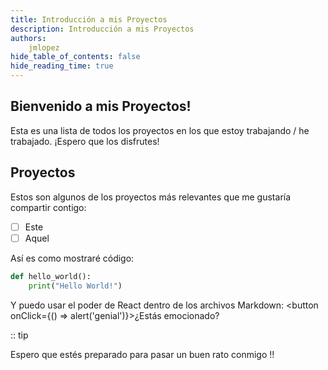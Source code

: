 ```yaml
---
title: Introducción a mis Proyectos
description: Introducción a mis Proyectos
authors:
    jmlopez
hide_table_of_contents: false
hide_reading_time: true
---
```


## Bienvenido a mis Proyectos!

Esta es una lista de todos los proyectos en los que estoy trabajando / he trabajado. ¡Espero que los disfrutes!

<!--truncate-->

## Proyectos

Estos son algunos de los proyectos más relevantes que me gustaría compartir contigo:

- [ ] Este
- [ ] Aquel

Así es como mostraré código:

```python
def hello_world():
    print("Hello World!")
```

Y puedo usar el poder de React dentro de los archivos Markdown:
<button onClick={() => alert('genial')}>¿Estás emocionado?</button>

:: tip

Espero que estés preparado para pasar un buen rato conmigo !!